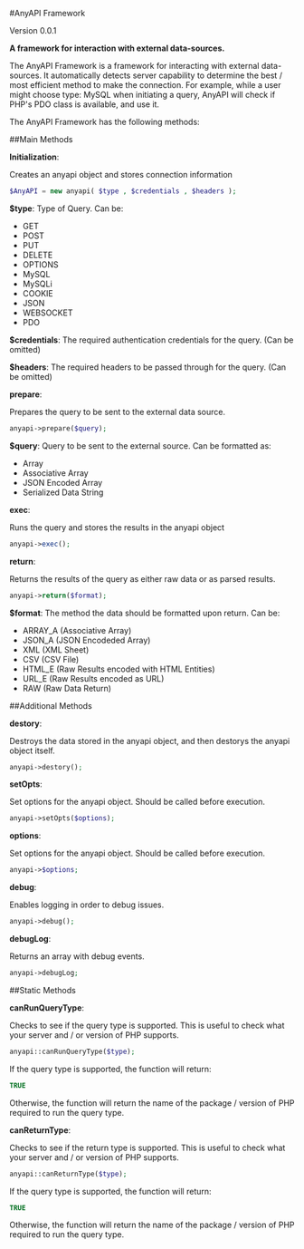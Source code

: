 #AnyAPI Framework

Version 0.0.1

**A framework for interaction with external data-sources.**

The AnyAPI Framework is a framework for interacting with external data-sources.
It automatically detects server capability to determine the best / most efficient method to make the connection.
For example, while a user might choose type: MySQL when initiating a query, AnyAPI will check if PHP's PDO class is available, and use it.

The AnyAPI Framework has the following methods:

##Main Methods

**Initialization**:

Creates an anyapi object and stores connection information

```php
$AnyAPI = new anyapi( $type , $credentials , $headers );
```

**$type**: Type of Query. Can be:

- GET
- POST
- PUT
- DELETE
- OPTIONS
- MySQL
- MySQLi
- COOKIE
- JSON
- WEBSOCKET
- PDO

**$credentials**: The required authentication credentials for the query.
(Can be omitted)

**$headers**: The required headers to be passed through for the query.
(Can be omitted)

**prepare**:

Prepares the query to be sent to the external data source.

```php
anyapi->prepare($query);
```

**$query**: Query to be sent to the external source.
Can be formatted as:

- Array
- Associative Array
- JSON Encoded Array
- Serialized Data String

**exec**:

Runs the query and stores the results in the anyapi object

```php
anyapi->exec();
```

**return**:

Returns the results of the query as either raw data or as parsed results.

```php
anyapi->return($format);
```

**$format**: The method the data should be formatted upon return. Can be:

- ARRAY_A (Associative Array)
- JSON_A (JSON Encodeded Array)
- XML (XML Sheet)
- CSV (CSV File)
- HTML_E (Raw Results encoded with HTML Entities)
- URL_E (Raw Results encoded as URL)
- RAW (Raw Data Return)

##Additional Methods

**destory**:

Destroys the data stored in the anyapi object, and then destorys the anyapi object itself.

```php
anyapi->destory();
```

**setOpts**:

Set options for the anyapi object. Should be called before execution.

```php
anyapi->setOpts($options);
```

**options**:

Set options for the anyapi object. Should be called before execution.

```php
anyapi->$options;
```

**debug**:

Enables logging in order to debug issues.

```php
anyapi->debug();
```

**debugLog**:

Returns an array with debug events.

```php
anyapi->debugLog;
```

##Static Methods

**canRunQueryType**:

Checks to see if the query type is supported. This is useful to check what your server and / or version of PHP supports.

```php
anyapi::canRunQueryType($type);
```

If the query type is supported, the function will return:
```php
TRUE
```

Otherwise, the function will return the name of the package / version of PHP required to run the query type.

**canReturnType**:

Checks to see if the return type is supported. This is useful to check what your server and / or version of PHP supports.

```php
anyapi::canReturnType($type);
```

If the query type is supported, the function will return:
```php
TRUE
```

Otherwise, the function will return the name of the package / version of PHP required to run the query type.